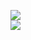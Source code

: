 [![](https://img.shields.io/badge/Made%20With-Github%20Spray-lightgrey.svg?style=for-the-badge&logo=github)](https://github.com/Annihil/github-spray#1259)  
[![](https://i.imgur.com/2DrTn0Z.gif)](https://github.com/Annihil/github-spray)